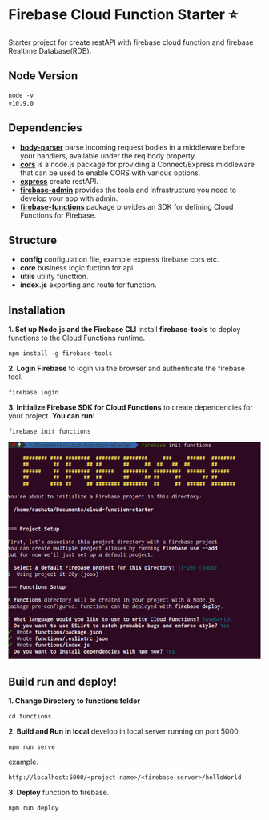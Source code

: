 # Firebase Cloud Function Starter :star:
Starter project for create restAPI with firebase cloud function and firebase Realtime Database(RDB).

## Node Version
```
node -v
v10.9.0
```
## Dependencies
* [**body-parser**](https://github.com/expressjs/body-parser)  parse incoming request bodies in a middleware before your handlers, available under the req.body property.
* [**cors**](https://github.com/expressjs/cors) is a node.js package for providing a Connect/Express middleware that can be used to enable CORS with various options.
* [**express**](https://github.com/expressjs/express) create restAPI. 
* [**firebase-admin**](https://github.com/firebase/firebase-admin-node) provides the tools and infrastructure you need to develop your app with admin.
* [**firebase-functions**](https://github.com/firebase/firebase-functions) package provides an SDK for defining Cloud Functions for Firebase.

## Structure
* **config** configulation file, example express firebase cors etc.
* **core** business logic fuction for api.
* **utils** utility functtion.
* **index.js** exporting and route for function.

## Installation
**1. Set up Node.js and the Firebase CLI** 
install **firebase-tools** to deploy functions to the Cloud Functions runtime.
```
npm install -g firebase-tools
```

**2. Login Firebase** 
to login via the browser and authenticate the firebase tool.
```
firebase login
```


**3. Initialize Firebase SDK for Cloud Functions** 
to create dependencies for your project. **You can run!**

```
firebase init functions
```
![](./img/example1.png)

## Build run and deploy!
**1. Change Directory to functions folder**
```
cd functions
```

**2. Build and Run in local** develop in local server running on port 5000.
```
npm run serve
```
example.
```
http://localhost:5000/<project-name>/<firebase-server>/helloWorld
```
**3. Deploy** function to firebase.
```
npm run deploy
```